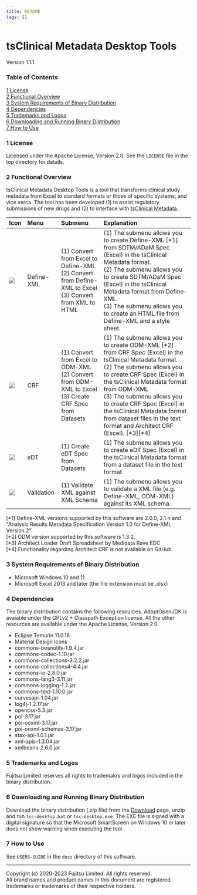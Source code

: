 ```yaml
---
title: README
tags: []
---
```


# tsClinical Metadata Desktop Tools
Version 1.1.1

### Table of Contents
[1 License](#1-license)  
[2 Functional Overview](#2-functional-overview)  
[3 System Requirements of Binary Distribution](#3-system-requirements-of-binary-distribution)  
[4 Dependencies](#4-dependencies)  
[5 Trademarks and Logos](#5-trademarks-and-logos)  
[6 Downloading and Running Binary Distribution](#6-downloading-and-running-binary-distribution)  
[7 How to Use](#7-how-to-use)  

### 1 License

Licensed under the Apache License, Version 2.0. See the `LICENSE` file in the top directory for details.

### 2 Functional Overview
tsClinical Metadata Desktop Tools is a tool that transforms clinical study metadata from Excel to standard formats or those of specific systems, and vice verca. The tool has been developed (1) to assist regulatory submissions of new drugs and (2) to interface with [tsClinical Metadata](https://www.fujitsu.com/jp/solutions/industry/life-sciences/products/drug-development/metadata/).

|Icon|Menu|Submenu|Explanation|
|:---|:---|:---|:---|
|![](https://github.com/tsClinical/tsc-desktop/raw/master/resources/material-icons/custom_integration_instructions_black_48dp.png)|Define-XML|(1) Convert from Excel to Define-XML <br> (2) Convert from Define-XML to Excel <br> (3) Convert from XML to HTML|(1) The submenu allows you to create Define-XML [\*1] from SDTM/ADaM Spec (Excel) in the tsClinical Metadata format. <br> (2) The submenu allows you to create SDTM/ADaM Spec (Excel) in the tsClinical Metadata format from Define-XML. <br> (3) The submenu allows you to create an HTML file from Define-XML and a style sheet.|
|![](https://github.com/tsClinical/tsc-desktop/raw/master/resources/material-icons/custom_ballot_black_48dp.png)|CRF|(1) Convert from Excel to ODM-XML <br> (2) Convert from ODM-XML to Excel <br> (3) Create CRF Spec from Datasets|(1) The submenu allows you to create ODM-XML [\*2] from CRF Spec (Excel) in the tsClinical Metadata format. <br> (2) The submenu allows you to create CRF Spec (Excel) in the tsClinical Metadata format from ODM-XML <br> (3) The submenu allows you to create CRF Spec (Excel) in the tsClinical Metadata format from dataset files in the text format and Architect CRF (Excel). [\*3]\[*4]|
|![](https://github.com/tsClinical/tsc-desktop/raw/master/resources/material-icons/custom_table_view_black_48dp.png)|eDT|(1) Create eDT Spec from Datasets|(1) The submenu allows you to create eDT Spec (Excel) in the tsClinical Metadata format from a dataset file in the text format.|
|![](https://github.com/tsClinical/tsc-desktop/raw/master/resources/material-icons/custom_fact_check_black_48dp.png)|Validation|(1) Validate XML against XML Schema|(1) The submenu allows you to validate a XML file (e.g. Define-XML, ODM-XML) against its XML schema.|

[\*1] Define-XML versions supported by this software are 2.0.0, 2.1.n and "Analysis Results Metadata Specification Version 1.0 for Define-XML Version 2".  
[\*2] ODM version supported by this software is 1.3.2.  
[\*3] Architect Loader Draft Spreadsheet by Medidata Rave EDC  
[\*4] Functionality regarding Architect CRF is not available on GitHub.

### 3 System Requirements of Binary Distribution
* Microsoft Windows 10 and 11
* Microsoft Excel 2013 and later (the file extension must be .xlsx)

### 4 Dependencies
The binary distribution contains the following resources. AdoptOpenJDK is avaiable under the GPLv2 + Classpath Exception license. All the other resources are available under the Apache License, Version 2.0.
* Eclipse Temurin 11.0.18
* Material Design Icons
* commons-beanutils-1.9.4.jar
* commons-codec-1.10.jar
* commons-collections-3.2.2.jar
* commons-collections4-4.4.jar
* commons-io-2.8.0.jar
* commons-lang3-3.11.jar
* commons-logging-1.2.jar
* commons-text-1.10.0.jar
* curvesapi-1.04.jar
* log4j-1.2.17.jar
* opencsv-5.3.jar
* poi-3.17.jar
* poi-ooxml-3.17.jar
* poi-ooxml-schemas-3.17.jar
* stax-api-1.0.1.jar
* xml-apis-1.3.04.jar
* xmlbeans-2.6.0.jar

### 5 Trademarks and Logos
Fujitsu Limited reserves all rights to trademakrs and logos included in the binary distribution.

### 6 Downloading and Running Binary Distribution
Download the binary distribution (.zip file) from the [Download](https://md-eval.tsclinical.global.fujitsu.com/cdisc/public/dl) page, unzip and run `tsc-desktop.bat` or `tsc-desktop.exe`. The EXE file is signed with a digital signature so that the Microsoft SmartScreen on Windows 10 or later does not show warning when  executing the tool.

### 7 How to Use
See `USERS-GUIDE` in the `docs` directory of this software.

---
Copyright (c) 2020-2023 Fujitsu Limited. All rights reserved.  
All brand names and product names in this document are registered trademarks or trademarks of their respective holders.

